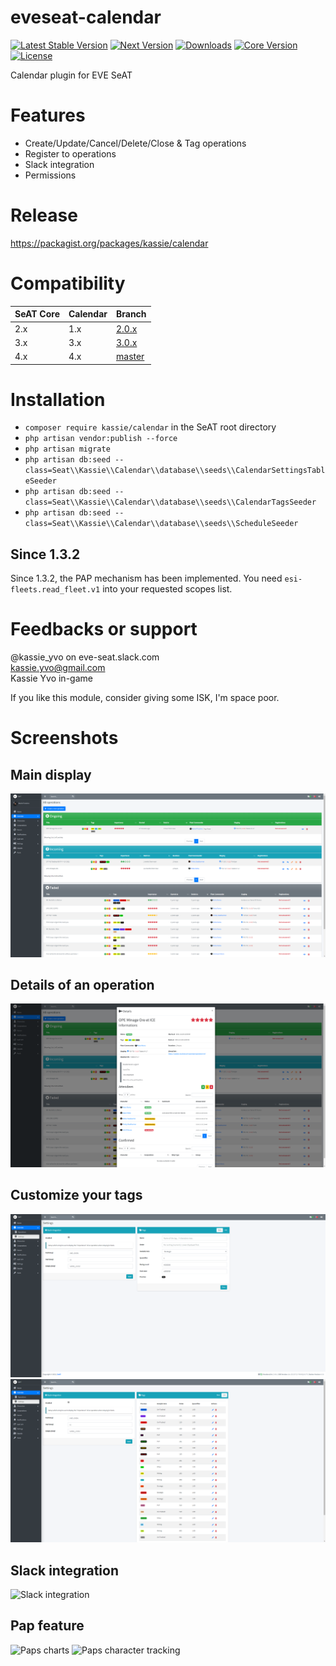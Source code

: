 # eveseat-calendar

[![Latest Stable Version](https://img.shields.io/packagist/v/kassie/calendar.svg?style=for-the-badge)](https://packagist.org/packages/kassie/calendar)
[![Next Version](https://img.shields.io/packagist/vpre/kassie/calendar.svg?style=for-the-badge)](https://packagist.org/packages/kassie/calendar)
[![Downloads](https://img.shields.io/packagist/dt/kassie/calendar?style=for-the-badge)](https://packagist.org/packages/BenHUET/eveseat-calendar)
[![Core Version](https://img.shields.io/badge/SeAT-4.0.x-blueviolet?style=for-the-badge)](https://github.com/eveseat/seat)
[![License](https://img.shields.io/github/license/BenHUET/eveseat-calendar?style=for-the-badge)](https://github.com/BenHUET/eveseat-calendar/blob/master/LICENCE)

Calendar plugin for EVE SeAT

# Features

* Create/Update/Cancel/Delete/Close & Tag operations
* Register to operations
* Slack integration
* Permissions

# Release

https://packagist.org/packages/kassie/calendar

# Compatibility

| SeAT Core | Calendar | Branch                                                           |
| --------- | -------- | ---------------------------------------------------------------- |
| 2.x       | 1.x      | [2.0.x](https://github.com/BenHUET/eveseat-calendar/tree/2.0.x)  |
| 3.x       | 3.x      | [3.0.x](https://github.com/BenHUET/eveseat-calendar/tree/3.0.x)  |
| 4.x       | 4.x      | [master](https://github.com/BenHUET/eveseat-calendar)            |

# Installation

* `composer require kassie/calendar` in the SeAT root directory
* `php artisan vendor:publish --force`
* `php artisan migrate`
* `php artisan db:seed --class=Seat\\Kassie\\Calendar\\database\\seeds\\CalendarSettingsTableSeeder`
* `php artisan db:seed --class=Seat\\Kassie\\Calendar\\database\\seeds\\CalendarTagsSeeder`
* `php artisan db:seed --class=Seat\\Kassie\\Calendar\\database\\seeds\\ScheduleSeeder`

## Since 1.3.2

Since 1.3.2, the PAP mechanism has been implemented. You need `esi-fleets.read_fleet.v1` into your requested scopes list.

# Feedbacks or support

@kassie_yvo on eve-seat.slack.com  
kassie.yvo@gmail.com  
Kassie Yvo in-game  

If you like this module, consider giving some ISK, I'm space poor.

# Screenshots

## Main display  

![Main display](./img/main_display.png "Main display")

## Details of an operation

![Details of an operation](./img/operation_details.png "Details of an operation")

## Customize your tags

![Customize your tags](./img/tags_creation.png "Customize your tags")
![Customize your tags](./img/tags_management.png "Manage your tags")

## Slack integration

![Slack integration](http://i.imgur.com/zV2w9sx.png "Slack integration")

## Pap feature

![Paps charts](https://user-images.githubusercontent.com/648753/34275321-0af18d90-e69d-11e7-9a93-31c07f4b303c.png "Paps charts")
![Paps character tracking](https://user-images.githubusercontent.com/648753/34328226-dc165886-e8d9-11e7-8084-731b0d674f8d.png "Paps character tracking")

